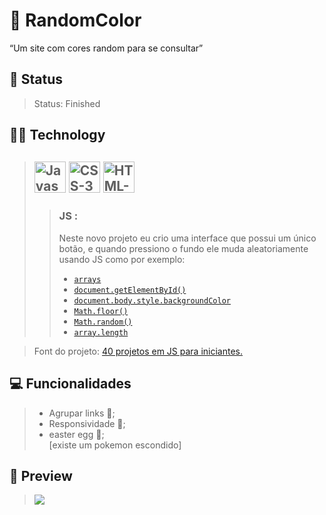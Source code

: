 # 🎨 RandomColor
<q>Um site com cores random para se consultar</q>
## 📜 Status
> Status: Finished

## 👨‍💻 Technology

> <img src="https://icon.isaacgss.repl.co/img/icons8-javascript.svg" 
        title="Javascript" 
        style="width: 50px;">
> <img src="https://icon.isaacgss.repl.co/img/icons8-css3.svg" 
        title="CSS-3" 
        style="width: 50px;"> 
> <img src="https://icon.isaacgss.repl.co/img/icons8-html-5.svg" 
        title="HTML-5" 
        style="width: 50px;">     
>---
>> ### JS :
>> <p>
>>  Neste novo projeto eu crio uma interface que possui um único botão, e quando pressiono o fundo ele muda aleatoriamente usando JS como por exemplo:
>> </p>
>>
>> * <code><a href="https://developer.mozilla.org/pt-BR/docs/Web/JavaScript/Reference/Global_Objects/Array">arrays</a></code>
>> * <code><a href="https://developer.mozilla.org/en-US/docs/Web/API/Document/getElementById">document.getElementById()</a></code>
>> * <code><a href="https://www.w3schools.com/jsref/prop_style_backgroundcolor.asp">document.body.style.backgroundColor</a></code>
>> * <code><a href="https://developer.mozilla.org/pt-BR/docs/Web/JavaScript/Reference/Global_Objects/Math/floor">Math.floor()</a></code>
>> * <code><a href="https://developer.mozilla.org/pt-BR/docs/Web/JavaScript/Reference/Global_Objects/Math/random">Math.random()</a></code>
>> * <code><a href="https://developer.mozilla.org/pt-BR/docs/Web/JavaScript/Reference/Global_Objects/Array/length">array.length</a></code>

> Font do projeto: 
> <a href="https://www.freecodecamp.org/portuguese/news/40-projetos-em-javascript-para-iniciantes-ideias-simples-para-comecar-a-programar-em-js/">40 projetos em JS para iniciantes.</a>

## 💻 Funcionalidades

> * Agrupar links 🔗;
> * Responsividade 📱;
> * easter egg 🥚; <br/>
[existe um pokemon escondido]

## 👀 Preview

> <img src="https://media-exp1.licdn.com/dms/image/C4D22AQH4d41NkXithQ/feedshare-shrink_800/0/1656443101339?e=1659571200&v=beta&t=2ymmV4ckkk0Nuzjcsq_bB6CEhOXy5b53XwPLZi1AnM8">
